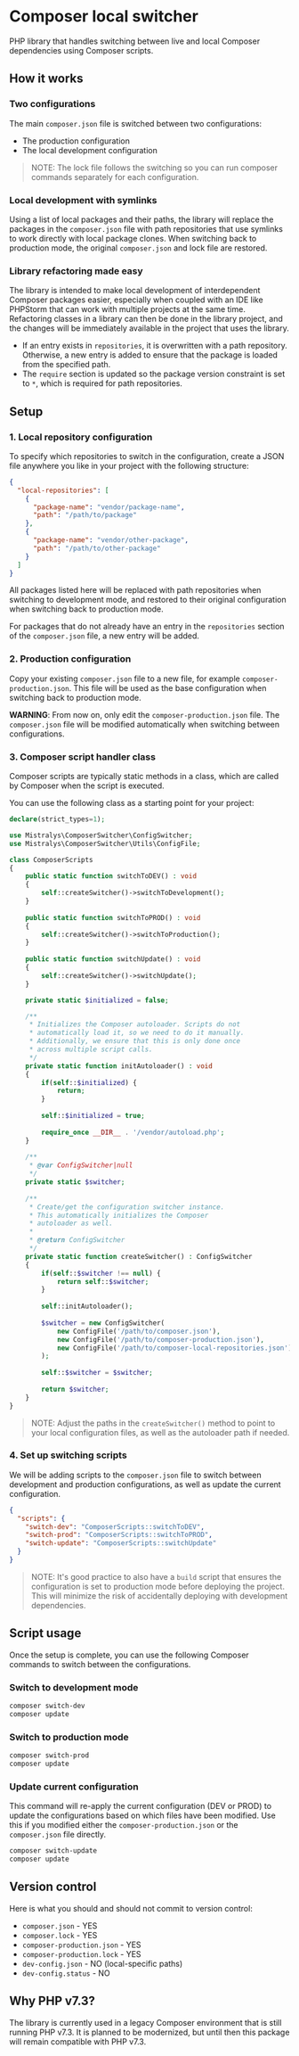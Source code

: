 # Composer local switcher

PHP library that handles switching between live and local Composer dependencies using 
Composer scripts.

## How it works

### Two configurations

The main `composer.json` file is switched between two configurations: 

- The production configuration
- The local development configuration

> NOTE: The lock file follows the switching so you can run composer
> commands separately for each configuration.

### Local development with symlinks

Using a list of local packages and their paths, the library will replace the packages
in the `composer.json` file with path repositories that use symlinks to work directly 
with local package clones. When switching back to production mode, the original 
`composer.json` and lock file are restored.

### Library refactoring made easy

The library is intended to make local development of interdependent Composer packages easier,
especially when coupled with an IDE like PHPStorm that can work with multiple projects
at the same time. Refactoring classes in a library can then be done in the library project,
and the changes will be immediately available in the project that uses the library.

- If an entry exists in `repositories`, it is overwritten with a path repository. 
  Otherwise, a new entry is added to ensure that the package is loaded from the specified path.
- The `require` section is updated so the package version constraint is set to `*`, 
  which is required for path repositories.

## Setup

### 1. Local repository configuration

To specify which repositories to switch in the configuration, create a
JSON file anywhere you like in your project with the following structure:

```json
{
  "local-repositories": [
    {
      "package-name": "vendor/package-name",
      "path": "/path/to/package"
    },
    {
      "package-name": "vendor/other-package",
      "path": "/path/to/other-package"
    }
  ]
}
```

All packages listed here will be replaced with path repositories when switching to
development mode, and restored to their original configuration when switching back
to production mode.

For packages that do not already have an entry in the `repositories` section of the
`composer.json` file, a new entry will be added.

### 2. Production configuration

Copy your existing `composer.json` file to a new file, for example `composer-production.json`.
This file will be used as the base configuration when switching back to production mode.

**WARNING**: From now on, only edit the `composer-production.json` file. The `composer.json`
file will be modified automatically when switching between configurations.

### 3. Composer script handler class

Composer scripts are typically static methods in a class, which are called by
Composer when the script is executed.

You can use the following class as a starting point for your project:

```php
declare(strict_types=1);

use Mistralys\ComposerSwitcher\ConfigSwitcher;
use Mistralys\ComposerSwitcher\Utils\ConfigFile;

class ComposerScripts
{
    public static function switchToDEV() : void
    {
        self::createSwitcher()->switchToDevelopment();
    }
    
    public static function switchToPROD() : void
    {
        self::createSwitcher()->switchToProduction();
    }
    
    public static function switchUpdate() : void
    {
        self::createSwitcher()->switchUpdate();
    }

    private static $initialized = false;

    /**
     * Initializes the Composer autoloader. Scripts do not
     * automatically load it, so we need to do it manually.
     * Additionally, we ensure that this is only done once
     * across multiple script calls.
     */
    private static function initAutoloader() : void
    {
        if(self::$initialized) {
            return;
        }
        
        self::$initialized = true;
        
        require_once __DIR__ . '/vendor/autoload.php';
    }
    
    /**
     * @var ConfigSwitcher|null 
     */
    private static $switcher;
    
    /**
     * Create/get the configuration switcher instance.
     * This automatically initializes the Composer
     * autoloader as well.
     * 
     * @return ConfigSwitcher
     */
    private static function createSwitcher() : ConfigSwitcher
    {
        if(self::$switcher !== null) {
            return self::$switcher;
        }
    
        self::initAutoloader();
        
        $switcher = new ConfigSwitcher(
            new ConfigFile('/path/to/composer.json'),
            new ConfigFile('/path/to/composer-production.json'),
            new ConfigFile('/path/to/composer-local-repositories.json'),
        );
        
        self::$switcher = $switcher;
        
        return $switcher;
    }
}
```

> NOTE: Adjust the paths in the `createSwitcher()` method to point to your
> local configuration files, as well as the autoloader path if needed.

### 4. Set up switching scripts

We will be adding scripts to the `composer.json` file to switch
between development and production configurations, as well as 
update the current configuration.

```json
{
  "scripts": {
    "switch-dev": "ComposerScripts::switchToDEV",
    "switch-prod": "ComposerScripts::switchToPROD",
    "switch-update": "ComposerScripts::switchUpdate"
  }
}
```

> NOTE: It's good practice to also have a `build` script that ensures the
> configuration is set to production mode before deploying the project. 
> This will minimize the risk of accidentally deploying with development 
> dependencies.

## Script usage

Once the setup is complete, you can use the following Composer commands to switch
between the configurations.

### Switch to development mode

```bash
composer switch-dev
composer update
```

### Switch to production mode

```bash
composer switch-prod
composer update
```

### Update current configuration

This command will re-apply the current configuration (DEV or PROD) to 
update the configurations based on which files have been modified.
Use this if you modified either the `composer-production.json` or the
`composer.json` file directly.

```bash
composer switch-update
composer update
```

## Version control

Here is what you should and should not commit to version control:

- `composer.json` - YES
- `composer.lock` - YES
- `composer-production.json` - YES
- `composer-production.lock` - YES
- `dev-config.json` - NO (local-specific paths)
- `dev-config.status` - NO

## Why PHP v7.3?

The library is currently used in a legacy Composer environment that is still running 
PHP v7.3. It is planned to be modernized, but until then this package will remain 
compatible with PHP v7.3.
